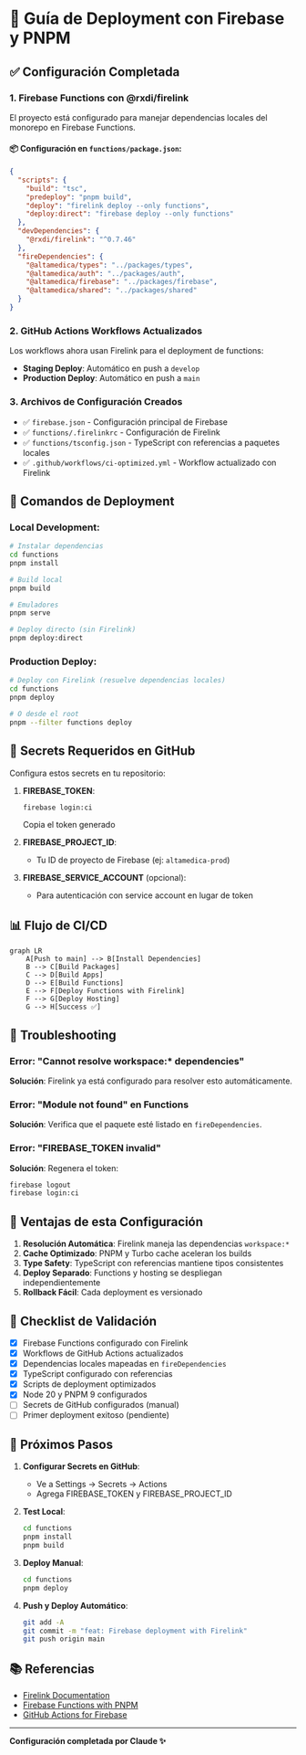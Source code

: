 # 🚀 Guía de Deployment con Firebase y PNPM

## ✅ Configuración Completada

### 1. **Firebase Functions con @rxdi/firelink**

El proyecto está configurado para manejar dependencias locales del monorepo en Firebase Functions.

#### 📦 Configuración en `functions/package.json`:

```json
{
  "scripts": {
    "build": "tsc",
    "predeploy": "pnpm build",
    "deploy": "firelink deploy --only functions",
    "deploy:direct": "firebase deploy --only functions"
  },
  "devDependencies": {
    "@rxdi/firelink": "^0.7.46"
  },
  "fireDependencies": {
    "@altamedica/types": "../packages/types",
    "@altamedica/auth": "../packages/auth",
    "@altamedica/firebase": "../packages/firebase",
    "@altamedica/shared": "../packages/shared"
  }
}
```

### 2. **GitHub Actions Workflows Actualizados**

Los workflows ahora usan Firelink para el deployment de functions:

- **Staging Deploy**: Automático en push a `develop`
- **Production Deploy**: Automático en push a `main`

### 3. **Archivos de Configuración Creados**

- ✅ `firebase.json` - Configuración principal de Firebase
- ✅ `functions/.firelinkrc` - Configuración de Firelink
- ✅ `functions/tsconfig.json` - TypeScript con referencias a paquetes locales
- ✅ `.github/workflows/ci-optimized.yml` - Workflow actualizado con Firelink

## 🔧 Comandos de Deployment

### Local Development:

```bash
# Instalar dependencias
cd functions
pnpm install

# Build local
pnpm build

# Emuladores
pnpm serve

# Deploy directo (sin Firelink)
pnpm deploy:direct
```

### Production Deploy:

```bash
# Deploy con Firelink (resuelve dependencias locales)
cd functions
pnpm deploy

# O desde el root
pnpm --filter functions deploy
```

## 🔑 Secrets Requeridos en GitHub

Configura estos secrets en tu repositorio:

1. **FIREBASE_TOKEN**:
   ```bash
   firebase login:ci
   ```
   Copia el token generado

2. **FIREBASE_PROJECT_ID**:
   - Tu ID de proyecto de Firebase (ej: `altamedica-prod`)

3. **FIREBASE_SERVICE_ACCOUNT** (opcional):
   - Para autenticación con service account en lugar de token

## 📊 Flujo de CI/CD

```mermaid
graph LR
    A[Push to main] --> B[Install Dependencies]
    B --> C[Build Packages]
    C --> D[Build Apps]
    D --> E[Build Functions]
    E --> F[Deploy Functions with Firelink]
    F --> G[Deploy Hosting]
    G --> H[Success ✅]
```

## 🚨 Troubleshooting

### Error: "Cannot resolve workspace:* dependencies"

**Solución**: Firelink ya está configurado para resolver esto automáticamente.

### Error: "Module not found" en Functions

**Solución**: Verifica que el paquete esté listado en `fireDependencies`.

### Error: "FIREBASE_TOKEN invalid"

**Solución**: Regenera el token:
```bash
firebase logout
firebase login:ci
```

## 🎯 Ventajas de esta Configuración

1. **Resolución Automática**: Firelink maneja las dependencias `workspace:*`
2. **Cache Optimizado**: PNPM y Turbo cache aceleran los builds
3. **Type Safety**: TypeScript con referencias mantiene tipos consistentes
4. **Deploy Separado**: Functions y hosting se despliegan independientemente
5. **Rollback Fácil**: Cada deployment es versionado

## 📝 Checklist de Validación

- [x] Firebase Functions configurado con Firelink
- [x] Workflows de GitHub Actions actualizados
- [x] Dependencias locales mapeadas en `fireDependencies`
- [x] TypeScript configurado con referencias
- [x] Scripts de deployment optimizados
- [x] Node 20 y PNPM 9 configurados
- [ ] Secrets de GitHub configurados (manual)
- [ ] Primer deployment exitoso (pendiente)

## 🔄 Próximos Pasos

1. **Configurar Secrets en GitHub**:
   - Ve a Settings → Secrets → Actions
   - Agrega FIREBASE_TOKEN y FIREBASE_PROJECT_ID

2. **Test Local**:
   ```bash
   cd functions
   pnpm install
   pnpm build
   ```

3. **Deploy Manual**:
   ```bash
   cd functions
   pnpm deploy
   ```

4. **Push y Deploy Automático**:
   ```bash
   git add -A
   git commit -m "feat: Firebase deployment with Firelink"
   git push origin main
   ```

## 📚 Referencias

- [Firelink Documentation](https://github.com/rxdi/firelink)
- [Firebase Functions with PNPM](https://firebase.google.com/docs/functions/get-started)
- [GitHub Actions for Firebase](https://github.com/firebase/firebase-tools)

---

**Configuración completada por Claude ✨**